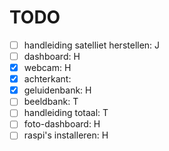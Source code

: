 # TODO

- [ ] handleiding satelliet herstellen: J
- [ ] dashboard: H
- [x] webcam: H
- [x] achterkant:
- [x] geluidenbank: H
- [ ] beeldbank: T
- [ ] handleiding totaal: T
- [ ] foto-dashboard: H
- [ ] raspi's installeren: H